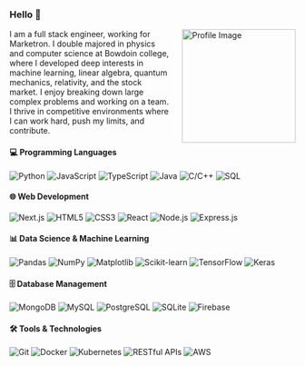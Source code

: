 
### Hello 👋

<img src="https://github.com/user-attachments/assets/af02b94d-f6d7-4cd2-a282-e034f6ff018d" alt="Profile Image" width="200" align="right" style="margin-left: 20px;"/>


I am a full stack engineer, working for Marketron. I double majored in physics and computer science at Bowdoin college, where I developed deep interests in
machine learning, linear algebra, quantum mechanics, relativity, and the stock market. I enjoy breaking down large complex problems and working on a team.
I thrive in competitive environments where I can work hard, push my limits, and contribute.



#### 💻 Programming Languages
![Python](https://img.shields.io/badge/-Python-3776AB?style=flat-square&logo=Python&logoColor=white)
![JavaScript](https://img.shields.io/badge/-JavaScript-F7DF1E?style=flat-square&logo=javascript&logoColor=black)
![TypeScript](https://img.shields.io/badge/-TypeScript-3178C6?style=flat-square&logo=typescript&logoColor=white)
![Java](https://img.shields.io/badge/-Java-007396?style=flat-square&logo=java&logoColor=white)
![C/C++](https://img.shields.io/badge/-C/C++-00599C?style=flat-square&logo=c%2B%2B&logoColor=white)
![SQL](https://img.shields.io/badge/-SQL-4479A1?style=flat-square&logo=MySQL&logoColor=white)


#### 🌐 Web Development
![Next.js](https://img.shields.io/badge/-Next.js-000000?style=flat-square&amp;logo=nextdotjs&amp;logoColor=white)
![HTML5](https://img.shields.io/badge/-HTML5-E34F26?style=flat-square&logo=html5&logoColor=white)
![CSS3](https://img.shields.io/badge/-CSS3-1572B6?style=flat-square&logo=css3&logoColor=white)
![React](https://img.shields.io/badge/-React-61DAFB?style=flat-square&logo=react&logoColor=black)
![Node.js](https://img.shields.io/badge/-Node.js-339933?style=flat-square&logo=node.js&logoColor=white)
![Express.js](https://img.shields.io/badge/-Express.js-000000?style=flat-square&logo=express&logoColor=white)

#### 📊 Data Science & Machine Learning
![Pandas](https://img.shields.io/badge/-Pandas-150458?style=flat-square&logo=pandas&logoColor=white)
![NumPy](https://img.shields.io/badge/-NumPy-013243?style=flat-square&logo=numpy&logoColor=white)
![Matplotlib](https://img.shields.io/badge/-Matplotlib-11557c?style=flat-square&logo=python&logoColor=white)
![Scikit-learn](https://img.shields.io/badge/-Scikit--learn-F7931E?style=flat-square&logo=scikit-learn&logoColor=white)
![TensorFlow](https://img.shields.io/badge/-TensorFlow-FF6F00?style=flat-square&logo=tensorflow&logoColor=white)
![Keras](https://img.shields.io/badge/-Keras-D00000?style=flat-square&logo=keras&logoColor=white)

#### 🗄️ Database Management
![MongoDB](https://img.shields.io/badge/-MongoDB-47A248?style=flat-square&logo=mongodb&logoColor=white)
![MySQL](https://img.shields.io/badge/-MySQL-4479A1?style=flat-square&logo=mysql&logoColor=white)
![PostgreSQL](https://img.shields.io/badge/-PostgreSQL-336791?style=flat-square&logo=postgresql&logoColor=white)
![SQLite](https://img.shields.io/badge/-SQLite-003B57?style=flat-square&logo=sqlite&logoColor=white)
![Firebase](https://img.shields.io/badge/-Firebase-FFCA28?style=flat-square&amp;logo=firebase&amp;logoColor=white)

#### 🛠️ Tools & Technologies
![Git](https://img.shields.io/badge/-Git-F05032?style=flat-square&logo=git&logoColor=white)
![Docker](https://img.shields.io/badge/-Docker-2496ED?style=flat-square&logo=docker&logoColor=white)
![Kubernetes](https://img.shields.io/badge/-Kubernetes-326CE5?style=flat-square&logo=kubernetes&logoColor=white)
![RESTful APIs](https://img.shields.io/badge/-RESTful%20APIs-009688?style=flat-square&logo=fastapi&logoColor=white)
![AWS](https://img.shields.io/badge/-AWS-232F3E?style=flat-square&logo=amazon-aws&logoColor=white)
